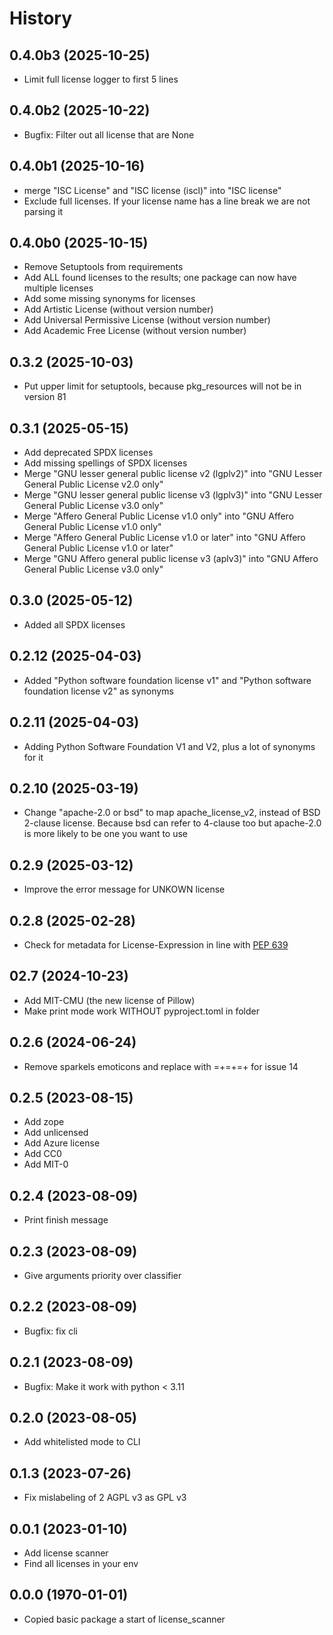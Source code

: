 # History

## 0.4.0b3 (2025-10-25)

- Limit full license logger to first 5 lines

## 0.4.0b2 (2025-10-22)

- Bugfix: Filter out all license that are None

## 0.4.0b1 (2025-10-16)

- merge "ISC License" and "ISC license (iscl)" into "ISC license"
- Exclude full licenses. If your license name has a line break we are not parsing it

## 0.4.0b0 (2025-10-15)

- Remove Setuptools from requirements
- Add ALL found licenses to the results; one package can now have multiple licenses
- Add some missing synonyms for licenses
- Add Artistic License (without version number)
- Add Universal Permissive License (without version number)
- Add Academic Free License (without version number)

## 0.3.2 (2025-10-03)

- Put upper limit for setuptools, because pkg_resources will not be in version 81

## 0.3.1 (2025-05-15)

- Add deprecated SPDX licenses
- Add missing spellings of SPDX licenses
- Merge "GNU lesser general public license v2 (lgplv2)" into "GNU Lesser General Public License v2.0 only"
- Merge "GNU lesser general public license v3 (lgplv3)" into "GNU Lesser General Public License v3.0 only"
- Merge "Affero General Public License v1.0 only" into "GNU Affero General Public License v1.0 only"
- Merge "Affero General Public License v1.0 or later" into "GNU Affero General Public License v1.0 or later"
- Merge "GNU Affero general public license v3 (aplv3)" into "GNU Affero General Public License v3.0 only"

## 0.3.0 (2025-05-12)

- Added all SPDX licenses

## 0.2.12 (2025-04-03)

- Added "Python software foundation license v1" and "Python software foundation license v2" as synonyms

## 0.2.11 (2025-04-03)

- Adding Python Software Foundation V1 and V2, plus a lot of synonyms for it

## 0.2.10 (2025-03-19)

- Change "apache-2.0 or bsd" to map apache_license_v2, instead of BSD 2-clause license. Because bsd can refer to 4-clause too but apache-2.0 is more likely to be one you want to use

## 0.2.9 (2025-03-12)

- Improve the error message for UNKOWN license

## 0.2.8 (2025-02-28)

- Check for metadata for License-Expression in line with [PEP 639](https://peps.python.org/pep-0639/)

## 02.7 (2024-10-23)

- Add MIT-CMU (the new license of Pillow)
- Make print mode work WITHOUT pyproject.toml in folder

## 0.2.6 (2024-06-24)

- Remove sparkels emoticons and replace with =+=+=+ for issue 14

## 0.2.5 (2023-08-15)

- Add zope
- Add unlicensed
- Add Azure license
- Add CC0
- Add MIT-0

## 0.2.4 (2023-08-09)

- Print finish message

## 0.2.3 (2023-08-09)

- Give arguments priority over classifier
  
## 0.2.2 (2023-08-09)

- Bugfix: fix cli
  
## 0.2.1 (2023-08-09)

- Bugfix: Make it work with python < 3.11

## 0.2.0 (2023-08-05)

- Add whitelisted mode to CLI

## 0.1.3 (2023-07-26)

- Fix mislabeling of 2 AGPL v3 as GPL v3

## 0.0.1 (2023-01-10)

- Add license scanner
- Find all licenses in your env

## 0.0.0 (1970-01-01)

- Copied basic package a start of license_scanner
